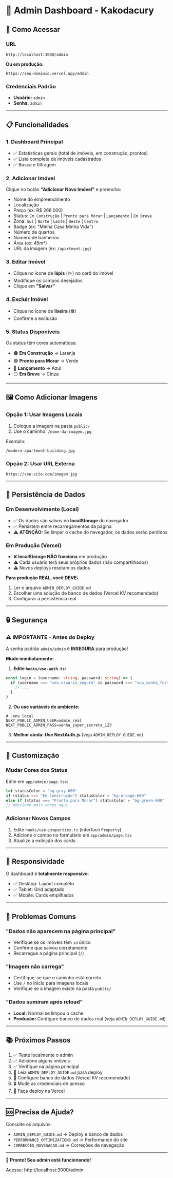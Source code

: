 # 🔐 Admin Dashboard - Kakodacury

## 🚀 Como Acessar

### URL
```
http://localhost:3000/admin
```
**Ou em produção:**
```
https://seu-dominio.vercel.app/admin
```

### Credenciais Padrão
- **Usuário:** `admin`
- **Senha:** `admin`

---

## 📋 Funcionalidades

### 1. **Dashboard Principal**
- ✅ Estatísticas gerais (total de imóveis, em construção, prontos)
- ✅ Lista completa de imóveis cadastrados
- ✅ Busca e filtragem

### 2. **Adicionar Imóvel**
Clique no botão **"Adicionar Novo Imóvel"** e preencha:
- Nome do empreendimento
- Localização
- Preço (ex: R$ 266.000)
- Status: `Em Construção` | `Pronto para Morar` | `Lançamento` | `Em Breve`
- Zona: `Sul` | `Norte` | `Leste` | `Oeste` | `Centro`
- Badge (ex: "Minha Casa Minha Vida")
- Número de quartos
- Número de banheiros
- Área (ex: 45m²)
- URL da imagem (ex: `/apartment.jpg`)

### 3. **Editar Imóvel**
- Clique no ícone de **lápis** (✏️) no card do imóvel
- Modifique os campos desejados
- Clique em **"Salvar"**

### 4. **Excluir Imóvel**
- Clique no ícone de **lixeira** (🗑️)
- Confirme a exclusão

### 5. **Status Disponíveis**
Os status têm cores automáticas:
- 🟠 **Em Construção** → Laranja
- 🟢 **Pronto para Morar** → Verde
- 🔵 **Lançamento** → Azul
- ⚪ **Em Breve** → Cinza

---

## 🖼️ Como Adicionar Imagens

### Opção 1: Usar Imagens Locais
1. Coloque a imagem na pasta `public/`
2. Use o caminho: `/nome-da-imagem.jpg`

Exemplo:
```
/modern-apartment-building.jpg
```

### Opção 2: Usar URL Externa
```
https://seu-site.com/imagem.jpg
```

---

## 💾 Persistência de Dados

### Em Desenvolvimento (Local)
- ✅ Os dados são salvos no **localStorage** do navegador
- ✅ Persistem entre recarregamentos da página
- ⚠️ **ATENÇÃO:** Se limpar o cache do navegador, os dados serão perdidos

### Em Produção (Vercel)
- ❌ **localStorage NÃO funciona** em produção
- ⚠️ Cada usuário terá seus próprios dados (não compartilhados)
- ⚠️ Novos deploys resetam os dados

**Para produção REAL, você DEVE:**
1. Ler o arquivo `ADMIN_DEPLOY_GUIDE.md`
2. Escolher uma solução de banco de dados (Vercel KV recomendado)
3. Configurar a persistência real

---

## 🔒 Segurança

### ⚠️ IMPORTANTE - Antes do Deploy

A senha padrão `admin/admin` é **INSEGURA** para produção!

**Mude imediatamente:**

1. **Edite `hooks/use-auth.ts`:**
```typescript
const login = (username: string, password: string) => {
  if (username === "seu_usuario_seguro" && password === "sua_senha_forte_aqui") {
    // ...
  }
}
```

2. **Ou use variáveis de ambiente:**
```env
# .env.local
NEXT_PUBLIC_ADMIN_USER=admin_real
NEXT_PUBLIC_ADMIN_PASS=senha_super_secreta_123
```

3. **Melhor ainda: Use NextAuth.js** (veja `ADMIN_DEPLOY_GUIDE.md`)

---

## 🎨 Customização

### Mudar Cores dos Status
Edite em `app/admin/page.tsx`:
```typescript
let statusColor = "bg-gray-600"
if (status === "Em Construção") statusColor = "bg-orange-600"
else if (status === "Pronto para Morar") statusColor = "bg-green-600"
// Adicione mais cores aqui
```

### Adicionar Novos Campos
1. Edite `hooks/use-properties.ts` (interface `Property`)
2. Adicione o campo no formulário em `app/admin/page.tsx`
3. Atualize a exibição dos cards

---

## 📱 Responsividade

O dashboard é **totalmente responsivo**:
- ✅ Desktop: Layout completo
- ✅ Tablet: Grid adaptado
- ✅ Mobile: Cards empilhados

---

## 🐛 Problemas Comuns

### "Dados não aparecem na página principal"
- Verifique se os imóveis têm `id` único
- Confirme que salvou corretamente
- Recarregue a página principal (`/`)

### "Imagem não carrega"
- Certifique-se que o caminho está correto
- Use `/` no início para imagens locais
- Verifique se a imagem existe na pasta `public/`

### "Dados sumiram após reload"
- **Local:** Normal se limpou o cache
- **Produção:** Configure banco de dados real (veja `ADMIN_DEPLOY_GUIDE.md`)

---

## 📚 Próximos Passos

1. ✅ Teste localmente o admin
2. ✅ Adicione alguns imóveis
3. ✅ Verifique na página principal
4. 📖 Leia `ADMIN_DEPLOY_GUIDE.md` para deploy
5. 🔧 Configure banco de dados (Vercel KV recomendado)
6. 🔒 Mude as credenciais de acesso
7. 🚀 Faça deploy na Vercel

---

## 🆘 Precisa de Ajuda?

Consulte os arquivos:
- `ADMIN_DEPLOY_GUIDE.md` → Deploy e banco de dados
- `PERFORMANCE_OPTIMIZATIONS.md` → Performance do site
- `CORRECOES_NAVEGACAO.md` → Correções de navegação

---

**🎉 Pronto! Seu admin está funcionando!**

Acesse: http://localhost:3000/admin



